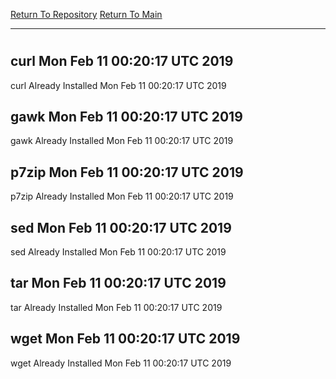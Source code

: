 [Return To Repository](https://github.com/deathbybandaid/piholeparser/)
[Return To Main](https://github.com/deathbybandaid/piholeparser/blob/master/RecentRunLogs/Mainlog.md)
____________________________________
# 
## curl Mon Feb 11 00:20:17 UTC 2019
curl Already Installed Mon Feb 11 00:20:17 UTC 2019
## gawk Mon Feb 11 00:20:17 UTC 2019
gawk Already Installed Mon Feb 11 00:20:17 UTC 2019
## p7zip Mon Feb 11 00:20:17 UTC 2019
p7zip Already Installed Mon Feb 11 00:20:17 UTC 2019
## sed Mon Feb 11 00:20:17 UTC 2019
sed Already Installed Mon Feb 11 00:20:17 UTC 2019
## tar Mon Feb 11 00:20:17 UTC 2019
tar Already Installed Mon Feb 11 00:20:17 UTC 2019
## wget Mon Feb 11 00:20:17 UTC 2019
wget Already Installed Mon Feb 11 00:20:17 UTC 2019
